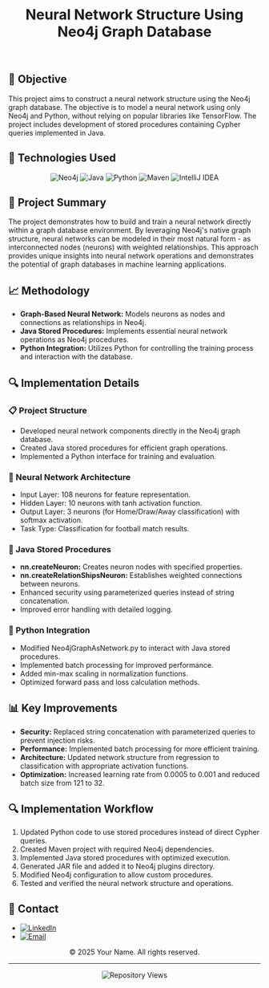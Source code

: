 <h1 align="center">Neural Network Structure Using Neo4j Graph Database</h1>

<br/>

<h2>🚀 <strong>Objective</strong></h2>
<p>
This project aims to construct a neural network structure using the Neo4j graph database. The objective is to model a neural network using only Neo4j and Python, without relying on popular libraries like TensorFlow. The project includes development of stored procedures containing Cypher queries implemented in Java.
</p>

<h2>🔧 <strong>Technologies Used</strong></h2>
<div align="center">
    <img src="https://img.shields.io/badge/neo4j-4581C3?style=for-the-badge&logo=neo4j&logoColor=white" alt="Neo4j"/>
    <img src="https://img.shields.io/badge/java-ED8B00?style=for-the-badge&logo=openjdk&logoColor=white" alt="Java"/>
    <img src="https://img.shields.io/badge/python-3670A0?style=for-the-badge&logo=python&logoColor=ffdd54" alt="Python"/>
    <img src="https://img.shields.io/badge/maven-C71A36?style=for-the-badge&logo=apache-maven&logoColor=white" alt="Maven"/>
    <img src="https://img.shields.io/badge/IntelliJ_IDEA-000000?style=for-the-badge&logo=intellij-idea&logoColor=white" alt="IntelliJ IDEA"/>
</div>

<h2>📂 <strong>Project Summary</strong></h2>
<p>
The project demonstrates how to build and train a neural network directly within a graph database environment. By leveraging Neo4j's native graph structure, neural networks can be modeled in their most natural form - as interconnected nodes (neurons) with weighted relationships. This approach provides unique insights into neural network operations and demonstrates the potential of graph databases in machine learning applications.
</p>

<h2>📈 <strong>Methodology</strong></h2>
<ul>
  <li><strong>Graph-Based Neural Network:</strong> Models neurons as nodes and connections as relationships in Neo4j.</li>
  <li><strong>Java Stored Procedures:</strong> Implements essential neural network operations as Neo4j procedures.</li>
  <li><strong>Python Integration:</strong> Utilizes Python for controlling the training process and interaction with the database.</li>
</ul>

<h2>🔍 <strong>Implementation Details</strong></h2>

<h3>📋 Project Structure</h3>
<ul>
  <li>Developed neural network components directly in the Neo4j graph database.</li>
  <li>Created Java stored procedures for efficient graph operations.</li>
  <li>Implemented a Python interface for training and evaluation.</li>
</ul>

<h3>📌 Neural Network Architecture</h3>
<ul>
  <li>Input Layer: 108 neurons for feature representation.</li>
  <li>Hidden Layer: 10 neurons with tanh activation function.</li>
  <li>Output Layer: 3 neurons (for Home/Draw/Away classification) with softmax activation.</li>
  <li>Task Type: Classification for football match results.</li>
</ul>

<h3>📌 Java Stored Procedures</h3>
<ul>
  <li><strong>nn.createNeuron:</strong> Creates neuron nodes with specified properties.</li>
  <li><strong>nn.createRelationShipsNeuron:</strong> Establishes weighted connections between neurons.</li>
  <li>Enhanced security using parameterized queries instead of string concatenation.</li>
  <li>Improved error handling with detailed logging.</li>
</ul>

<h3>📌 Python Integration</h3>
<ul>
  <li>Modified Neo4jGraphAsNetwork.py to interact with Java stored procedures.</li>
  <li>Implemented batch processing for improved performance.</li>
  <li>Added min-max scaling in normalization functions.</li>
  <li>Optimized forward pass and loss calculation methods.</li>
</ul>

<h2>📊 <strong>Key Improvements</strong></h2>
<ul>
  <li><strong>Security:</strong> Replaced string concatenation with parameterized queries to prevent injection risks.</li>
  <li><strong>Performance:</strong> Implemented batch processing for more efficient training.</li>
  <li><strong>Architecture:</strong> Updated network structure from regression to classification with appropriate activation functions.</li>
  <li><strong>Optimization:</strong> Increased learning rate from 0.0005 to 0.001 and reduced batch size from 121 to 32.</li>
</ul>

<h2>🔍 <strong>Implementation Workflow</strong></h2>
<ol>
  <li>Updated Python code to use stored procedures instead of direct Cypher queries.</li>
  <li>Created Maven project with required Neo4j dependencies.</li>
  <li>Implemented Java stored procedures with optimized execution.</li>
  <li>Generated JAR file and added it to Neo4j plugins directory.</li>
  <li>Modified Neo4j configuration to allow custom procedures.</li>
  <li>Tested and verified the neural network structure and operations.</li>
</ol>

<h2>📢 <strong>Contact</strong></h2>
<ul>
  <li><a href="https://www.linkedin.com/in/yourusername/" target="_blank"><img src="https://img.shields.io/badge/LinkedIn-%230077B5.svg?logo=linkedin&logoColor=white" alt="LinkedIn"/></a></li>
  <li><a href="mailto:your.email@example.com"><img src="https://img.shields.io/badge/Email-D14836?logo=gmail&logoColor=white" alt="Email"/></a></li>
</ul>

<p align="center">&copy; 2025 Your Name. All rights reserved.</p>

<hr/>

<p align="center">
  <img src="https://komarev.com/ghpvc/?username=ecembayindir&repo=Building-Neural-Network-Structure&label=Repository%20views&color=0e75b6&style=flat" alt="Repository Views">
</p>

